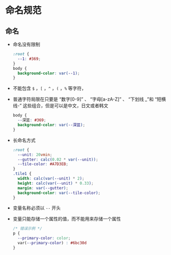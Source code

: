 # 命名规范

## 命名

+ 命名没有限制

  ```css
  :root {
    --1: #369;
  }
  body {
    background-color: var(--1);
  }
  ```

+ 不能包含 `$` ，`[` ，`^` ，`(` ，`%` 等字符，

+ 普通字符局限在只要是 “数字\[0-9]” 、 “字母\[a-zA-Z]” 、 “下划线 \_”和 “短横线-” 这些组合，但是可以是中文，日文或者韩文

  ```css
  body {
    --深蓝: #369;
    background-color: var(--深蓝);
  }
  ```

+ 长命名方式

  ```css
  :root {
    --unit: 20vmin;
    --gutter: calc(0.02 * var(--unit));
    --tile-color: #A7D3EB;
  }
  .tile1 {
    width: calc(var(--unit) * 2);
    height: calc(var(--unit) * 0.33);
    margin: var(--gutter);
    background-color: var(--tile-color);
  }
  ```

+ 变量名称必须以 `--` 开头

+ 变量只能存储一个属性的值，而不能用来存储一个属性

  ```css
  /* 错误示例 */
  p {
    --primary-color: color;
    var(--primary-color) : #6bc30d
  }
  ```
